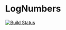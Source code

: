 # LogNumbers

[![Build Status](https://travis-ci.org/phipsgabler/LogNumbers.jl.svg?branch=master)](https://travis-ci.org/phipsgabler/LogNumbers.jl)
